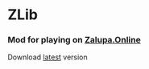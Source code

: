 # ZLib
### Mod for playing on [Zalupa.Online](https://zalupa.online)
Download [latest](https://github.com/ZalupaMC/zlib-releases/releases) version
